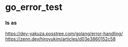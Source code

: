# go_error_test

### Is as
https://dev-yakuza.posstree.com/golang/error-handling/
https://zenn.dev/hiroyukim/articles/d03e3860152c58